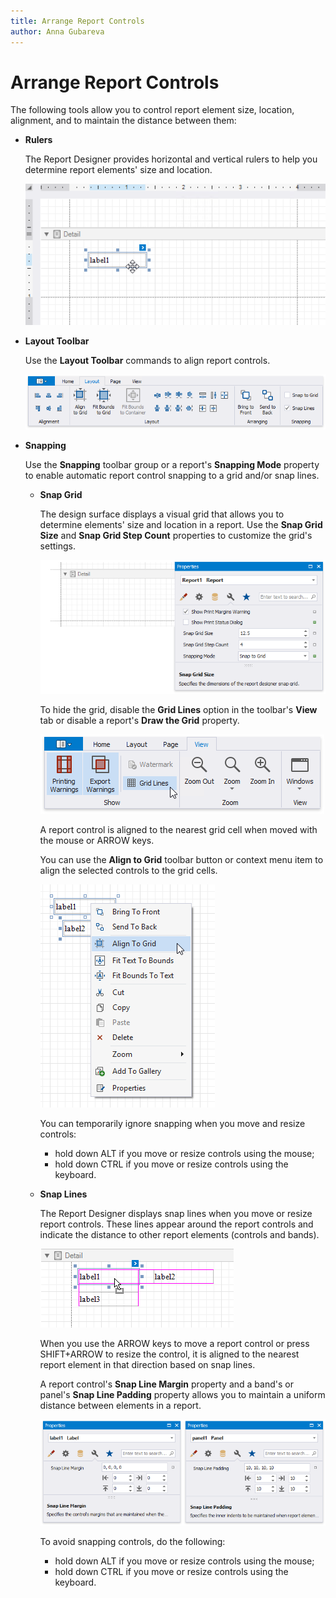 ```yaml
---
title: Arrange Report Controls
author: Anna Gubareva
---
```

# Arrange Report Controls

The following tools allow you to control report element size, location, alignment, and to maintain the distance between them:

* **Rulers**
	
	The Report Designer provides horizontal and vertical rulers to help you determine report elements' size and location.

	![](../../../../../images/eurd-win-designer-rulers.png)
	
* **Layout Toolbar**
	
	Use the **Layout Toolbar** commands to align report controls.

	![](../../../../../images/eurd-win-toolbar-layout-tab.png)

* **Snapping**
	
	Use the **Snapping** toolbar group or a report's **Snapping Mode** property to enable automatic report control snapping to a grid and/or snap lines.
	
	* **Snap Grid**
		
		The design surface displays a visual grid that allows you to determine elements' size and location in a report. Use the **Snap Grid Size** and **Snap Grid Step Count** properties to customize the grid's settings.

		![](../../../../../images/eurd-win-snap-grid-size.png)
		
		To hide the grid, disable the **Grid Lines** option in the toolbar's **View** tab or disable a report's **Draw the Grid** property.

		![](../../../../../images/eurd-win-toolbar-show-grid-lines.png)
								
		A report control is aligned to the nearest grid cell when moved with the mouse or ARROW keys.

		You can use the **Align to Grid** toolbar button or context menu item to align the selected controls to the grid cells.

		![](../../../../../images/eurd-win-align-to-grid-context-menu-item.png)
		
		You can temporarily ignore snapping when you move and resize controls:
		* hold down ALT if you move or resize controls using the mouse;
		* hold down CTRL if you move or resize controls using the keyboard.

	* **Snap Lines**
		
		The Report Designer displays snap lines when you move or resize report controls. These lines appear around the report controls and indicate the distance to other report elements (controls and bands).

		![](../../../../../images/eurd-win-move-control-with-snap-lines.png)
				
		When you use the ARROW keys to move a report control or press SHIFT+ARROW to resize the control, it is aligned to the nearest report element in that direction based on snap lines.
		
		A report control's **Snap Line Margin** property and a band's or panel's **Snap Line Padding** property allows you to maintain a uniform distance between elements in a report.

		![](../../../../../images/eurd-win-snap-line-margin-and-padding.png)

		To avoid snapping controls, do the following: 
		* hold down ALT if you move or resize controls using the mouse;
		* hold down CTRL if you move or resize controls using the keyboard.
		
